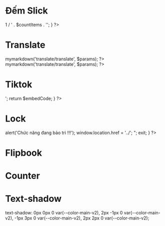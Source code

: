 # Đếm Slick
<?php

    if (count($slider)) {
        $countItems = count($slider);
        echo '<span> <label class="numb-slick">1</label> / ' . $countItems . '</span>';
    }

?>

# Translate
<div class="translate">
    <?php
    $params = array();
    $params['act'] = '1';
    echo $func->mymarkdown('translate/translate', $params);
    ?>
</div>

<div class="translate">
    <?php
    $params = array();
    $params['act'] = '1';
    echo $func->mymarkdown('translate/translate', $params);
    ?>
</div>

# Tiktok

<?php
// Tiktok functions

function getTiktok($tikTokURL)
{
    preg_match('/\/video\/(\d+)$/', $tikTokURL, $matches);
    return isset($matches[1]) ? $matches[1] : null;
}

function TikTokPro($url = 'https://www.tiktok.com/', $height = '300')
{
    $parts = explode('@', $url);
    $username = end($parts);
    $embedCode = '<blockquote class="tiktok-embed p-0 m-0 d-inline-block" cite="https://www.tiktok.com/' . $username . '" data-unique-id="' . $username . '" data-embed-type="creator" style="max-width: 500px; min-width: 288px;height: ' . $height . 'px"></blockquote>';
    return $embedCode;
}
?>

# Lock

<?php
// Lock page script

$todayPage = time();
$intTimeLock = strtotime('20-02-2024');

if ($intTimeLock < $todayPage) {
    header("Location:lock.php");
    exit;
}

// hoặc

$intTimeLock = strtotime('03-07-2024');

if ($intTimeLock < $todayPage) {
    echo "<script>
            alert('Chức năng đang bảo trì !!!');
            window.location.href = '../';
          </script>";
    exit;
}
?>

# Flipbook

<script>
document.addEventListener('DOMContentLoaded', function() {
    var flipbookEL = document.getElementById('flipbook');
    
    function updateFlipbookSize() {
        if (window.innerWidth <= 768) {
            $(flipbookEL).turn({
                autoCenter: true,
                page: 2,
                height: 280,
            });
        } else {
            $(flipbookEL).turn({
                autoCenter: true,
                page: 2,
                height: 730,
            });
        }
    }

    window.addEventListener('resize', function(e) {
        flipbookEL.style.width = '';
        flipbookEL.style.height = '';
        $(flipbookEL).turn('size', flipbookEL.clientWidth, flipbookEL.clientHeight);
        updateFlipbookSize(); // Cập nhật kích thước của flipbook khi thay đổi kích thước cửa sổ
    });

    updateFlipbookSize(); // Gọi hàm để cài đặt kích thước ban đầu

    $(".turn-next").click(function(event) {
        $("#flipmenu").turn("next");
    });

    $(".turn-prev").click(function(event) {
        $("#flipmenu").turn("previous");
    });

    // Đếm slick
    $('.slick-items').on('afterChange', function(event, slick, currentSlide) {
        $('.numb-slick').text(currentSlide + 1);
    });
});
</script>

# Counter

<script>
    if (isExist($('#counter'))) {
    var a = 0;
    $(window).scroll(function() {
        var oTop = $('#counter').offset().top - window.innerHeight;
        if (a === 0 && $(window).scrollTop() > oTop) {
            $('.counter-value').each(function() {
                var $this = $(this),
                    countTo = $this.attr('data-count');
                $({
                    countNum: $this.text()
                }).animate({
                    countNum: countTo
                },
                {
                    duration: 1000,
                    easing: 'swing',
                    step: function() {
                        $this.text(Math.floor(this.countNum));
                    },
                    complete: function() {
                        $this.text(this.countNum);
                    }
                });
            });
            a = 1;
        }
    });
}


    # Mail
    <!-- Send email -->
$subject = "Thư liên hệ từ " . $setting['name' . $lang];
$message = str_replace($emailVars, $emailVals, $emailer->markdown('contact/admin'));
if ($emailer->send("admin", null, $subject, $message, 'file_attach')) {
    $func->transfer("Gửi liên hệ thành công", $configBase);
} else {
    $func->transfer("Gửi liên hệ thất bại. Vui lòng thử lại sau", $configBase, false);
}
} else {
    $func->transfer("Gửi liên hệ thất bại. Vui lòng thử lại sau", $configBase, false);
}

<!-- Save data -->
if (($scoreCaptcha >= 0.5 && $actionCaptcha == 'Newsletter') || $testCaptcha === true) {
    $data = array(
        'email' => htmlspecialchars($dataNewsletter['email']),
        'phone' => htmlspecialchars($dataNewsletter['phone']),
        'fullname' => htmlspecialchars($dataNewsletter['fullname']),
        'content' => htmlspecialchars($dataNewsletter['content']),
        'date_created' => time(),
        'type' => 'dangkynhantin'
    );

    if ($d->insert('newsletter', $data)) {
        $id_insert = $d->getLastInsertId();
        if ($func->hasFile("file_attach")) {
            $file_name = $func->uploadName($_FILES['file_attach']["name"]);
            $allowedExtensions = '.doc|.docx|.pdf|.rar|.zip|.ppt|.pptx|.DOC|.DOCX|.PDF|.RAR|.ZIP|.PPT|.PPTX|.xls|.xlsx|.jpg|.png|.gif|.JPG|.PNG|.GIF';
            if ($file_attach = $func->uploadImage("file_attach", $allowedExtensions, UPLOAD_FILE_L, $file_name)) {
                $fileUpdate = array('file_attach' => $file_attach);
                $d->where('id', $id_insert);
                $d->update('newsletter', $fileUpdate);
            }
        }
        $func->transfer("Đăng ký nhận tin thành công. Chúng tôi sẽ liên hệ với bạn sớm.", $configBase);
    } else {
        $func->transfer("Đăng ký nhận tin thất bại. Vui lòng thử lại sau.", $configBase, false);
    }
} else {
    $func->transfer("Đăng ký nhận tin thất bại. Vui lòng thử lại sau.", $configBase, false);
}

/* Newsletter */
if (!empty($_POST['submit-newsletter'])) {
    $responseCaptcha = $_POST['recaptcha_response_newsletter'];
    $resultCaptcha = $func->checkRecaptcha($responseCaptcha);
    $scoreCaptcha = (!empty($resultCaptcha['score'])) ? $resultCaptcha['score'] : 0;
    $actionCaptcha = (!empty($resultCaptcha['action'])) ? $resultCaptcha['action'] : '';
    $testCaptcha = (!empty($resultCaptcha['test'])) ? $resultCaptcha['test'] : false;
    $dataNewsletter = (!empty($_POST['dataNewsletter'])) ? $_POST['dataNewsletter'] : null;

    $error = $flash->get('error');

    if (!empty($error)) {
        $func->transfer($error, $configBase, false);
    }

    /* Save data */
    if (($scoreCaptcha >= 0.5 && $actionCaptcha == 'Newsletter') || $testCaptcha == true) {
        $data = array();
        $data['fullname'] = htmlspecialchars($dataNewsletter['fullname']);
        $data['phone'] = htmlspecialchars($dataNewsletter['phone']);
        $data['email'] = htmlspecialchars($dataNewsletter['email']);
        $data['date_created'] = time();
        $data['type'] = 'dangkynhantin';

        if ($d->insert('newsletter', $data)) {
            $id_insert = $d->getLastInsertId();

            if ($func->hasFile("file_attach")) {
                $fileUpdate = array();
                $file_name = $func->uploadName($_FILES['file_attach']["name"]);

                if ($file_attach = $func->uploadImage("file_attach", '.doc|.docx|.pdf|.rar|.zip|.ppt|.pptx|.DOC|.DOCX|.PDF|.RAR|.ZIP|.PPT|.PPTX|.xls|.xlsx|.jpg|.png|.gif|.JPG|.PNG|.GIF', UPLOAD_FILE_L, $file_name)) {
                    $fileUpdate['file_attach'] = $file_attach;
                    $d->where('id', $id_insert);
                    $d->update('contact', $fileUpdate);
                    unset($fileUpdate);
                }
            }
        } else {
            $func->transfer("Gửi liên hệ thất bại. Vui lòng thử lại sau.", $configBase, false);
        }

        /* Gán giá trị gửi email */
        $strThongtin = '';
        $emailer->set('tennguoigui', $data['fullname']);
        $emailer->set('emailnguoigui', $data['email']);
        $emailer->set('dienthoainguoigui', $data['phone']);
        if ($emailer->get('tennguoigui')) {
            $strThongtin .= '<span style="text-transform:capitalize"> Tên : ' . $emailer->get('tennguoigui') . '</span><br>';
        }

        if ($emailer->get('emailnguoigui')) {
            $strThongtin .= 'Email: ' . $emailer->get('emailnguoigui') . '<br>';
        }

        if ($emailer->get('dienthoainguoigui')) {
            $strThongtin .= 'SĐT: ' . $emailer->get('dienthoainguoigui') . '<br>';
        }
    
      
        $emailer->set('thongtin', $strThongtin);

        /* Defaults attributes email */
        $emailDefaultAttrs = $emailer->defaultAttrs();

        /* Variables email */
        $emailVars = array(
            '{emailTitleSender}',
            '{emailInfoSender}',
            '{emailSubjectSender}',
            '{emailContentSender}'
        );
        $emailVars = $emailer->addAttrs($emailVars, $emailDefaultAttrs['vars']);

        /* Values email */
        $emailVals = array(
            $emailer->get('tennguoigui'),
            $emailer->get('thongtin'),
            $emailer->get('tieudelienhe'),
            $emailer->get('noidunglienhe')
        );
        $emailVals = $emailer->addAttrs($emailVals, $emailDefaultAttrs['vals']);

        /* Send email admin */
        $arrayEmail = null;
        $subject = "Thư liên hệ từ " . $setting['name' . $lang];
        $message = str_replace($emailVars, $emailVals, $emailer->markdown('contact/admin'));
        $file = 'file_attach';

        if ($emailer->send("admin", $arrayEmail, $subject, $message, $file)) {
            /* Send email customer */
            $arrayEmail = array(
                "dataEmail" => array(
                    "name" => $emailer->get('tennguoigui'),
                    "email" => $emailer->get('emailnguoigui')
                )
            );
            $subject = "Thư liên hệ từ " . $setting['name' . $lang];
            $message = str_replace($emailVars, $emailVals, $emailer->markdown('contact/customer'));
            $file = 'file_attach';

            if ($emailer->send("customer", $arrayEmail, $subject, $message, $file)) $func->transfer("Gửi liên hệ thành công", $configBase);
        } else $func->transfer("Gửi liên hệ thất bại. Vui lòng thử lại sau", $configBase, false);
    } else {
        $func->transfer("Gửi liên hệ thất bại. Vui lòng thử lại sau", $configBase, false);
    }
}


/* Booking */
if (!empty($_POST['submit-newsletter2'])) {
    $responseCaptcha = $_POST['recaptcha_response_newsletter'];
    $resultCaptcha = $func->checkRecaptcha($responseCaptcha);
    $scoreCaptcha = (!empty($resultCaptcha['score'])) ? $resultCaptcha['score'] : 0;
    $actionCaptcha = (!empty($resultCaptcha['action'])) ? $resultCaptcha['action'] : '';
    $testCaptcha = (!empty($resultCaptcha['test'])) ? $resultCaptcha['test'] : false;
    $dataNewsletter = (!empty($_POST['dataNewsletter'])) ? $_POST['dataNewsletter'] : null;

    $error = $flash->get('error');

    if (!empty($error)) {
        $func->transfer($error, $configBase, false);
    }

     /* Save data */
     if (($scoreCaptcha >= 0.5 && $actionCaptcha == 'Newsletter') || $testCaptcha == true) {
        $data = array();
        $data['fullname'] = htmlspecialchars($dataNewsletter['fullname']);
        $data['phone'] = htmlspecialchars($dataNewsletter['phone']);
        $data['content'] = htmlspecialchars($dataNewsletter['content']);
        $data['address'] = htmlspecialchars($dataNewsletter['address']);
        $data['day'] = htmlspecialchars($dataNewsletter['day']);
        $emailer->set('emailnguoigui', $data['email']);
        $data['date_created'] = time();
        $data['type'] = 'dangkybaogia';

        if ($d->insert('newsletter', $data)) {
            $id_insert = $d->getLastInsertId();

            if ($func->hasFile("file_attach")) {
                $fileUpdate = array();
                $file_name = $func->uploadName($_FILES['file_attach']["name"]);

                if ($file_attach = $func->uploadImage("file_attach", '.doc|.docx|.pdf|.rar|.zip|.ppt|.pptx|.DOC|.DOCX|.PDF|.RAR|.ZIP|.PPT|.PPTX|.xls|.xlsx|.jpg|.png|.gif|.JPG|.PNG|.GIF', UPLOAD_FILE_L, $file_name)) {
                    $fileUpdate['file_attach'] = $file_attach;
                    $d->where('id', $id_insert);
                    $d->update('contact', $fileUpdate);
                    unset($fileUpdate);
                }
            }
        } else {
            $func->transfer("Gửi liên hệ thất bại. Vui lòng thử lại sau.", $configBase, false);
        }

        /* Gán giá trị gửi email */
        $strThongtin = '';
        $emailer->set('tennguoigui', $data['fullname']);
        $emailer->set('emailnguoigui', $data['email']);
        $emailer->set('daynguoigui', $data['day']);
        $emailer->set('diachinguoigui', $data['address']);
        $emailer->set('dienthoainguoigui', $data['phone']);
        $emailer->set('noidunglienhe', $data['content']);
      
        if ($emailer->get('tennguoigui')) {
            $strThongtin .= '<span style="text-transform:capitalize"> Tên : ' . $emailer->get('tennguoigui') . '</span><br>';
        }
        if ($emailer->get('emailnguoigui')) {
            $strThongtin .= 'Email : ' . $emailer->get('emailnguoigui') . '<br>';
        }

        if ($emailer->get('dienthoainguoigui')) {
            $strThongtin .= 'SĐT: ' . $emailer->get('dienthoainguoigui') . '<br>';
        }
        if ($emailer->get('daynguoigui')) {
            $strThongtin .= 'Thời gian : ' . $emailer->get('daynguoigui') . '<br>';
        }
        if ($emailer->get('diachinguoigui')) {
            $strThongtin .= 'Địa chỉ : ' . $emailer->get('diachinguoigui') . '<br>';
        }
        if ($emailer->get('noidunglienhe')) {
            $strThongtin .= 'Nội dung : ' . $emailer->get('noidunglienhe') . '<br>';
        }
        $emailer->set('thongtin', $strThongtin);

        /* Defaults attributes email */
        $emailDefaultAttrs = $emailer->defaultAttrs();

        /* Variables email */
        $emailVars = array(
            '{emailTitleSender}',
            '{emailInfoSender}',
            '{emailSubjectSender}',
            '{emailContentSender}'
        );
        $emailVars = $emailer->addAttrs($emailVars, $emailDefaultAttrs['vars']);

        /* Values email */
        $emailVals = array(
            $emailer->get('tennguoigui'),
            $emailer->get('thongtin'),
            $emailer->get('tieudelienhe'),
            $emailer->get('noidunglienhe')
        );
        $emailVals = $emailer->addAttrs($emailVals, $emailDefaultAttrs['vals']);

        /* Send email admin */
        $arrayEmail = null;
        $subject = "Thư liên hệ từ " . $setting['name' . $lang];
        $message = str_replace($emailVars, $emailVals, $emailer->markdown('contact/admin'));
        $file = 'file_attach';

        if ($emailer->send("admin", $arrayEmail, $subject, $message, $file)) {
            $func->transfer("Gửi đặt bàn thành công", $configBase);
        } else $func->transfer("Gửi đặt bàn thất bại. Vui lòng thử lại sau", $configBase, false);
    } else {
        $func->transfer("Gửi đặt bàn thất bại. Vui lòng thử lại sau", $configBase, false);
    }
}
?>


</script>


# Text-shadow
text-shadow: 0px 0px 0 var(--color-main-v2), 2px -1px 0 var(--color-main-v2), -1px 3px 0 var(--color-main-v2), 2px 2px 0 var(--color-main-v2);

